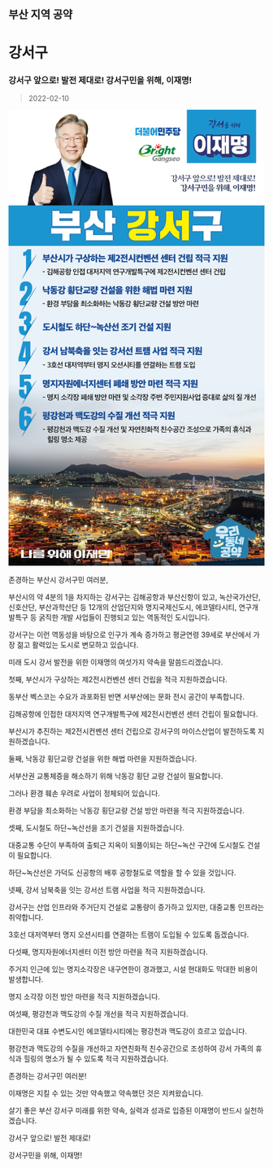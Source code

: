 ## 부산 지역 공약

# 강서구

### 강서구 앞으로! 발전 제대로! 강서구민을 위해, 이재명!
> 2022-02-10

![강서구 지역공약](./005_002_001.png)

존경하는 부산시 강서구민 여러분,

 

부산시의 약 4분의 1을 차지하는 강서구는 김해공항과 부산신항이 있고, 녹산국가산단, 신호산단, 부산과학산단 등 12개의 산업단지와 명지국제신도시, 에코델타시티, 연구개발특구 등 굵직한 개발 사업들이 진행되고 있는 역동적인 도시입니다.

강서구는 이런 역동성을 바탕으로 인구가 계속 증가하고 평균연령 39세로 부산에서 가장 젊고 활력있는 도시로 변모하고 있습니다.

 

미래 도시 강서 발전을 위한 이재명의 여섯가지 약속을 말씀드리겠습니다.

 

첫째, 부산시가 구상하는 제2전시컨벤션 센터 건립을 적극 지원하겠습니다.




동부산 벡스코는 수요가 과포화된 반면 서부산에는 문화 전시 공간이 부족합니다.

김해공항에 인접한 대저지역 연구개발특구에 제2전시컨벤션 센터 건립이 필요합니다. 

부산시가 추진하는 제2전시컨벤션 센터 건립으로 강서구의 마이스산업이 발전하도록 지원하겠습니다.

 

둘째, 낙동강 횡단교량 건설을 위한 해법 마련을 지원하겠습니다. 




서부산권 교통체증을 해소하기 위해 낙동강 횡단 교량 건설이 필요합니다.  

그러나 환경 훼손 우려로 사업이 정체되어 있습니다. 

환경 부담을 최소화하는 낙동강 횡단교량 건설 방안 마련을 적극 지원하겠습니다.  

 

셋째, 도시철도 하단~녹산선을 조기 건설을 지원하겠습니다.




대중교통 수단이 부족하여 출퇴근 지옥이 되풀이되는 하단~녹산 구간에 도시철도 건설이 필요합니다. 

하단~녹산선은 가덕도 신공항의 배후 공항철도로 역할을 할 수 있을 것입니다. 

 

넷째, 강서 남북축을 잇는 강서선 트램 사업을 적극 지원하겠습니다.




강서구는 산업 인프라와 주거단지 건설로 교통량이 증가하고 있지만, 대중교통 인프라는 취약합니다. 

3호선 대저역부터 명지 오션시티를 연결하는 트램이 도입될 수 있도록 돕겠습니다. 

 

다섯째, 명지자원에너지센터 이전 방안 마련을 적극 지원하겠습니다.




주거지 인근에 있는 명지소각장은 내구연한이 경과했고, 시설 현대화도 막대한 비용이 발생합니다. 

명지 소각장 이전 방안 마련을 적극 지원하겠습니다. 

 

여섯째, 평강천과 맥도강의 수질 개선을 적극 지원하겠습니다.




대한민국 대표 수변도시인 에코델타시티에는 평강천과 맥도강이 흐르고 있습니다.

평강천과 맥도강의 수질을 개선하고 자연친화적 친수공간으로 조성하여 강서 가족의 휴식과 힐링의 명소가 될 수 있도록 적극 지원하겠습니다.

 

 

존경하는 강서구민 여러분!




이재명은 지킬 수 있는 것만 약속했고 약속했던 것은 지켜왔습니다.

살기 좋은 부산 강서구 미래를 위한 약속, 실력과 성과로 입증된 이재명이 반드시 실천하겠습니다.

 

강서구 앞으로! 발전 제대로! 

강서구민을 위해, 이재명!
